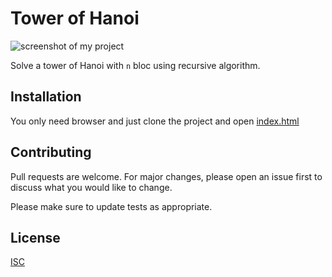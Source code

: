 # Tower of Hanoi


<img src="screenshot.png" alt="screenshot of my project" />

Solve a tower of Hanoi with `n` bloc using recursive algorithm. 

## Installation

You only need browser and just clone the project and open [index.html](./dist/index.html)


## Contributing

Pull requests are welcome. For major changes, please open an issue first to discuss what you would like to change.

Please make sure to update tests as appropriate.

## License

[ISC](./LICENSE.txt)